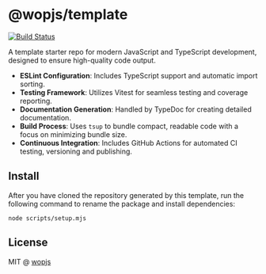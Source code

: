 # @wopjs/template

[![Build Status](https://github.com/wopjs/template/actions/workflows/build.yml/badge.svg)](https://github.com/wopjs/template/actions/workflows/build.yml)

A template starter repo for modern JavaScript and TypeScript development, designed to ensure high-quality code output.

- **ESLint Configuration**: Includes TypeScript support and automatic import sorting.
- **Testing Framework**: Utilizes Vitest for seamless testing and coverage reporting.
- **Documentation Generation**: Handled by TypeDoc for creating detailed documentation.
- **Build Process**: Uses `tsup` to bundle compact, readable code with a focus on minimizing bundle size.
- **Continuous Integration**: Includes GitHub Actions for automated CI testing, versioning and publishing.

## Install

After you have cloned the repository generated by this template, run the following command to rename the package and install dependencies:

```console
node scripts/setup.mjs
```

## License

MIT @ [wopjs](https://github.com/wopjs)
